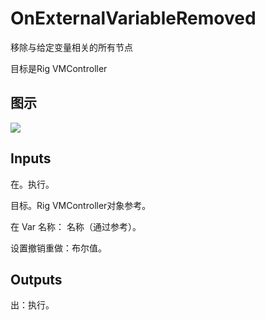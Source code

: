 # OnExternalVariableRemoved

移除与给定变量相关的所有节点

目标是Rig VMController

## 图示

![]($-20221218-20425266.png)

## Inputs

在。执行。

目标。Rig VMController对象参考。

在 Var 名称： 名称（通过参考）。

设置撤销重做：布尔值。  

## Outputs

出：执行。

